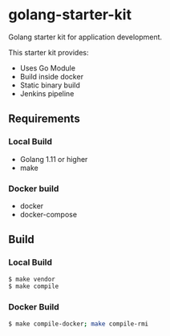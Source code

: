# golang-starter-kit

Golang starter kit for application development.

This starter kit provides:
* Uses Go Module
* Build inside docker
* Static binary build
* Jenkins pipeline

## Requirements
### Local Build
* Golang 1.11 or higher
* make

### Docker build
* docker
* docker-compose

## Build
### Local Build
```bash
$ make vendor
$ make compile
```

### Docker Build
```bash
$ make compile-docker; make compile-rmi
```
